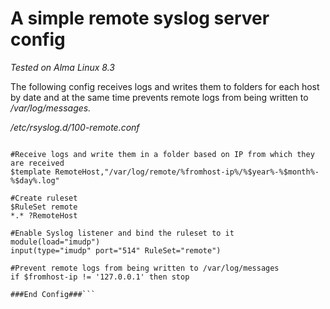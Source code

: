 # A simple remote syslog server config 

*Tested on Alma Linux 8.3*

The following config receives logs and writes them to folders for each host by date and at the same time prevents remote logs from being written to */var/log/messages.*

_/etc/rsyslog.d/100-remote.conf_
```###Begin Config###

#Receive logs and write them in a folder based on IP from which they are received
$template RemoteHost,"/var/log/remote/%fromhost-ip%/%$year%-%$month%-%$day%.log"

#Create ruleset
$RuleSet remote
*.* ?RemoteHost

#Enable Syslog listener and bind the ruleset to it
module(load="imudp")
input(type="imudp" port="514" RuleSet="remote")

#Prevent remote logs from being written to /var/log/messages
if $fromhost-ip != '127.0.0.1' then stop

###End Config###```
